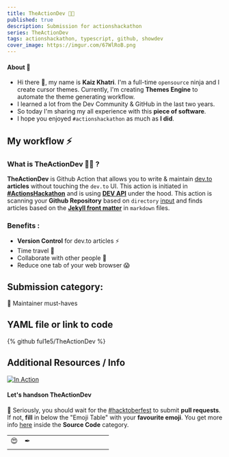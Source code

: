 ```yaml
---
title: TheActionDev 🧑‍💻
published: true
description: Submission for actionshackathon
series: TheActionDev
tags: actionshackathon, typescript, github, showdev
cover_image: https://imgur.com/67WlRoB.png
---
```


#### About 💬

- Hi there 👋, my name is **Kaiz Khatri**. I'm a full-time `opensource` ninja and I create cursor themes. Currently, I'm creating **Themes Engine** to automate the theme generating workflow.
- I learned a lot from the Dev Community & GitHub in the last two years.
- So today I'm sharing my all experience with this **piece of software**.
- I hope you enjoyed `#actionshackathon` as much as **I did**.

## My workflow ⚡

### What is TheActionDev 🧑‍💻 ?

**TheActionDev** is Github Action that allows you to write & maintain [dev.to](https://dev.to/) **articles** without touching the `dev.to` UI. This action is initiated in **[#ActionsHackathon](https://dev.to/devteam/announcing-the-github-actions-hackathon-on-dev-3ljn)** and is using **[DEV API](https://docs.dev.to/api/)** under the hood. This action is scanning your **Github Repository** based on `directory` [input](#inputs) and finds articles based on the **[Jekyll front matter](https://jekyllrb.com/docs/front-matter/)** in `markdown` files.

### Benefits :

- **Version Control** for dev.to articles ⚡
- Time travel 🚀
- Collaborate with other people 🤗
- Reduce one tab of your web browser 😱

## Submission category:

💌 Maintainer must-haves

## YAML file or link to code

{% github ful1e5/TheActionDev %}

## Additional Resources / Info

<a href="https://i.imgur.com/4PA6bMi.mp4">
    <img src="https://imgur.com/vCoiywg.png" alt="In Action">
</a>

#### Let's handson TheActionDev

🥺 Seriously, you should wait for the [#hacktoberfest](https://hacktoberfest.digitalocean.com/) to submit **pull requests**.
If not, **fill** in below the "Emoji Table" with your **favourite emoji**. You get more info [here](https://github.com/ful1e5/dev.to/blob/main/articles/Actions_Hackathon.md#lets-handson-theactiondev) inside the **Source Code** category.

<!-- Contribute to Emoji Table -->
<!-- - Create a new row if you haven't enough space -->
<!-- - Add DEV/GitHub username after your fav_emoji in Pull Request Name, example " 😍 ful1e5 " -->
<!-- - Duplicate Emoji allowed -->
<!-- - Take Cup of coffee ☕. Maintainer merge your Pull Request soon -->

|     |     |     |     |     |     |     |     |     |     |     |     |     |
| :-: | :-: | :-: | :-: | :-: | :-: | :-: | :-: | :-: | :-: | :-: | :-: | :-: |
| 😍  |  ✒  |     |     |     |     |     |     |     |     |     |     |     |
|     |     |     |     |     |     |     |     |     |     |     |     |     |
